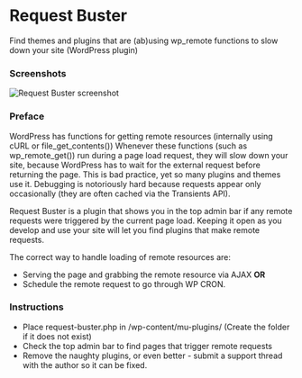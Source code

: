 # Request Buster

Find themes and plugins that are (ab)using wp_remote functions to slow down your site (WordPress plugin)

### Screenshots

![Request Buster screenshot](https://dl.dropboxusercontent.com/u/2758854/request-buster.png)


### Preface

WordPress has functions for getting remote resources (internally using cURL or file_get_contents())
Whenever these functions (such as wp_remote_get()) run during a page load request, they will slow down your site, because WordPress has to wait for the external request before returning the page. This is bad practice, yet so many plugins and themes use it. Debugging is notoriously hard because requests appear only occasionally (they are often cached via the Transients API).

Request Buster is a plugin that shows you in the top admin bar if any remote requests were triggered by the current page load. Keeping it open as you develop and use your site will let you find plugins that make remote requests.

The correct way to handle loading of remote resources are:
* Serving the page and grabbing the remote resource via AJAX **OR**
* Schedule the remote request to go through WP CRON.

### Instructions

* Place request-buster.php in /wp-content/mu-plugins/ (Create the folder if it does not exist)
* Check the top admin bar to find pages that trigger remote requests
* Remove the naughty plugins, or even better - submit a support thread with the author so it can be fixed.
